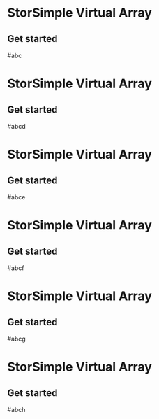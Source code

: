 # StorSimple Virtual Array
## Get started
#abc

# StorSimple Virtual Array
## Get started
#abcd

# StorSimple Virtual Array
## Get started
#abce

# StorSimple Virtual Array
## Get started
#abcf

# StorSimple Virtual Array
## Get started
#abcg

# StorSimple Virtual Array
## Get started
#abch
